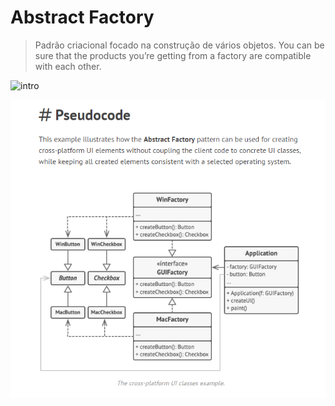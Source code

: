 # Abstract Factory

> Padrão criacional focado na construção de vários objetos.
> You can be sure that the products you’re getting from a factory are compatible with each other.

![intro](../../../files/abstract-factory.JPG)

![UI](../../../files/pseudi-abstract-factory.png)
